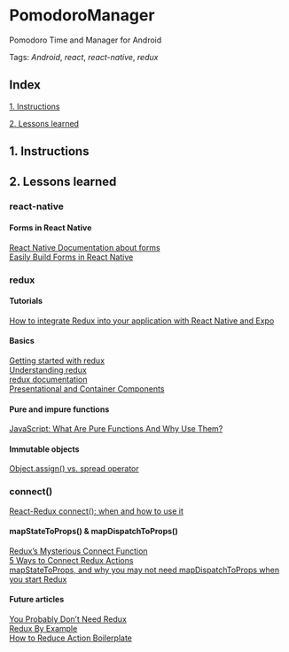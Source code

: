 # PomodoroManager
Pomodoro Time and Manager for Android

Tags: *Android*, *react*, *react-native*, *redux*


## Index

[1. Instructions](#1-instructions/) 

[2. Lessons learned](#2-lessons-learned)



## 1. Instructions



## 2. Lessons learned
### react-native
#### Forms in React Native
[React Native Documentation about forms](https://react-native-training.github.io/react-native-elements/docs/0.19.0/forms.html)  
[Easily Build Forms in React Native](https://medium.com/react-native-development/easily-build-forms-in-react-native-9006fcd2a73b)  
### redux
#### Tutorials
[How to integrate Redux into your application with React Native and Expo](https://medium.freecodecamp.org/how-to-integrate-redux-into-your-application-with-react-native-and-expo-ec37c9ca6033)  
#### Basics
[Getting started with redux](https://egghead.io/courses/getting-started-with-redux)  
[Understanding redux](http://www.youhavetolearncomputers.com/blog/2015/9/15/a-conceptual-overview-of-redux-or-how-i-fell-in-love-with-a-javascript-state-container)  
[redux documentation](https://redux.js.org/)  
[Presentational and Container Components](https://medium.com/@dan_abramov/smart-and-dumb-components-7ca2f9a7c7d0)  

#### Pure and impure functions
[JavaScript: What Are Pure Functions And Why Use Them?](https://medium.com/@jamesjefferyuk/javascript-what-are-pure-functions-4d4d5392d49c)  

#### Immutable objects
[Object.assign() vs. spread operator](https://medium.com/@corinnemariekelly/object-assign-vs-spread-operator-577c889dbadc) 

### connect()
[React-Redux connect(): when and how to use it](https://blog.logrocket.com/react-redux-connect-when-and-how-to-use-it-f2a1edab2013)  

#### mapStateToProps() & mapDispatchToProps()
[Redux’s Mysterious Connect Function](https://medium.com/mofed/reduxs-mysterious-connect-function-526efe1122e4)  
[5 Ways to Connect Redux Actions](https://blog.benestudio.co/5-ways-to-connect-redux-actions-3f56af4009c8)  
[mapStateToProps, and why you may not need mapDispatchToProps when you start Redux](https://medium.com/ovrsea/mapstatetoprops-and-why-you-may-not-need-mapdispatchtoprops-as-a-beginner-dd012a3da5e6)  

#### Future articles
[You Probably Don’t Need Redux](https://medium.com/@blairanderson/you-probably-dont-need-redux-1b404204a07f)  
[Redux By Example](https://medium.com/front-end-hacking/redux-by-example-part-1-4afca1b7bd58)  
[How to Reduce Action Boilerplate](https://blog.angularindepth.com/how-to-reduce-action-boilerplate-90dc3d389e2b)  